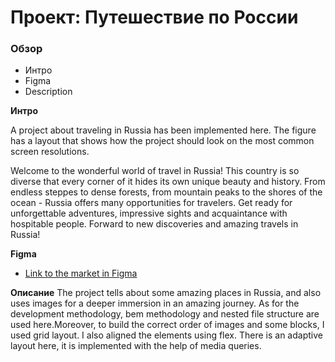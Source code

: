 # Проект: Путешествие по России

### Обзор
* Интро
* Figma
* Description

**Интро**

A project about traveling in Russia has been implemented here.
The figure has a layout that shows how the project should look on the most common screen resolutions.

Welcome to the wonderful world of travel in Russia! This country is so diverse that every corner of it hides its own unique beauty and history. From endless steppes to dense forests, from mountain peaks to the shores of the ocean - Russia offers many opportunities for travelers. Get ready for unforgettable adventures, impressive sights and acquaintance with hospitable people. Forward to new discoveries and amazing travels in Russia!

**Figma**

* [Link to the market in Figma](https://www.figma.com/file/5S2WSbEFL6awjVWJ0NWL8Q/Sprint-3_-Russia-_-desktop-mobile?node-id=28503%3A0)

**Описание**
The project tells about some amazing places in Russia, and also uses images for a deeper immersion in an amazing journey. As for the development methodology, bem methodology and nested file structure are used here.Moreover, to build the correct order of images and some blocks, I used grid layout. I also aligned the elements using flex. There is an adaptive layout here, it is implemented with the help of media queries.

